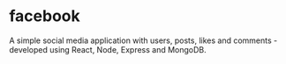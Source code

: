 # facebook
A simple social media application with users, posts, likes and comments - developed using React, Node, Express and MongoDB. 